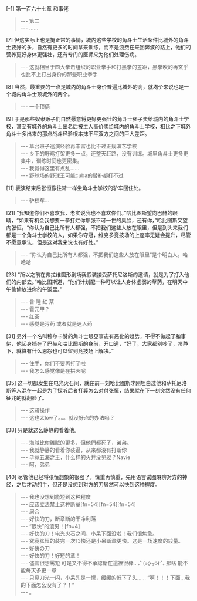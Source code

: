 
[-1] 第一百六十七章 和事佬
>--- 第二<br>
>--- ……<br>

[7] 但这实际上也是挺正常的事情，城内这些学校的角斗士生活条件比城外的角斗士要好的多，自然有更多的时间拿来训练，而不是浪费在来回奔波的路上，他们的营养更好身体更强壮，还有专门的医师来为他们处理伤病。
>--- 这就相当于四大拳击组织的职业拳手和打黑拳的差距，黑拳吹的再玄乎也比不上打出身价的那些职业拳手<br>

[8] 当然，最重要的一点是城内的角斗士身价普遍比城外的高，就均价来说也是一个城内角斗士顶城外的两个。
>--- 一个顶俩<br>

[9] 于是那些奴隶贩子们自然愿意将更好更强壮的角斗士胚子卖给城内的角斗士学校，甚至有城外的角斗士出名后被主人高价卖给城内的角斗士学校，相比之下城外角斗士多出来的那点战斗经验根本抹不平双方之间的巨大差距。
>--- 草台班子巡演经验再丰富也比不过正规演艺学校<br>
>--- 乡下的野鸡打架更多一点，还整天赶路，没有训练。城里角斗士更多更集中，训练时间也更密集。<br>
>--- 我觉得这里有点乱……<br>
>--- 野球场的野球王可能cuba的替补都打不过<br>

[11] 表演结束后张恒像往常一样坐角斗士学校的驴车回住处。
>--- 驴校车…<br>

[21] “我知道你们不喜欢我，老实说我也不喜欢你们。”哈比图斯望向巴赫的眼睛，“如果有机会我想要一拳打烂你那张不可一世的臭脸，还有你，”哈比图斯又望向张恒，“你认为自己比所有人都强，不把我们这些人放在眼里，但是到头来我们都是一个角斗士学校的人，如果你夺冠，维克多竞技场的上座率无疑会提升，尽管不愿意承认，但是这对我来说也有好处。”
>--- “你认为自己比所有人都强，不把我们这些人放在眼里”是个明白人。哈哈哈<br>

[23] “所以之前在弗拉维圆形剧场我假装接受萨托尼洛斯的邀请，就是为了打入他们的内部去。”哈比图斯道，“他们计划配一种可以让人身体虚弱的草药，在明天中午偷偷放进你的午饭里。”
>--- 昏 睡 红 茶<br>
>--- 霍元甲？<br>
>--- 红茶<br>
>--- 感觉是泻药  或者就是迷人药<br>

[31] 另外一个名叫穆尔卡赞的角斗士眼见事态有恶化的趋势，不得不做起了和事佬，他起身挡在了巴赫和哈比图斯的身前，开口道，“好了，大家都别吵了，冷静下，就算有什么恩怨也可以留到竞技场上解决。”
>--- 住手，你们不要再打了啦<br>
>--- 我怎么感觉像是在拱火呢<br>

[35] 这一切都发生在电光火石间，就在前一刻哈比图斯才刚坦白过他和萨托尼洛斯等人混在一起是为了探听后者打算怎么对付张恒，结果就在下一刻突然没有任何征兆的就翻脸了。
>--- 这骚操作<br>
>--- 这也太low了。。。就没好点的办法吗？<br>

[38] 只是就这么静静的看着他。
>--- 海賊比你雞賊的更多，但他們都死了，弟弟。<br>
>--- 我就静静的看着你装逼，从来都没有打断你<br>
>--- 毕竟五海之王，什么样的火并没见过？Navie<br>
>--- 呵，弟弟<br>

[40] 尽管他已经将张恒想象的很强了，慎重再慎重，先用语言试图麻痹对方的神经，之后才动的手，但还是没想到对方的刀居然可以快到这种程度。
>--- 我也没想到能短到这种程度<br>
>--- 应该立法禁止这种断章[fn=54][fn=54][fn=54]<br>
>--- 居合<br>
>--- 好快的刀，断章断的干净利落<br>
>--- “很快”的渣男！[fn=4]<br>
>--- 好快的刀！电光火石之间，小呆下面没啦！我们很焦急。<br>
>--- 究竟张恒的装完一次13快还是小呆断章更快。这是一场速度的较量。<br>
>--- 好快の刀<br>
>--- 好快的刀！好短的章！<br>
>--- 儘管很想罵短 可是又不得不承認斷在這裡很棒.. ₊˚‧(๑σ̴̶̷̥́ ₃σ̴̶̷̀)·˚₊ 那啥 能不能每天多更一章<br>
>--- 只见刀光一闪，小呆先是一愣，缓缓的低下了头……
“啊！！！下面…我的下面怎么没有了？！”<br>
>--- 。<br>
